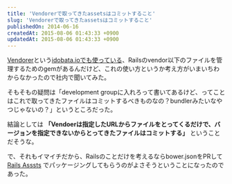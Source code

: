 ```yaml
---
title: 'Vendorerで取ってきたassetsはコミットすること'
slug: 'Vendorerで取ってきたassetsはコミットすること'
publishedOn: 2014-06-16
createdAt: 2015-08-06 01:43:33 +0900
updatedAt: 2015-08-06 01:43:33 +0900
---
```

[Vendorer](https://github.com/grosser/vendorer)という[idobata.ioでも使っている](https://gist.github.com/kakutani/43b9f42197ab002fcdf://gist.github.com/kakutani/43b9f42197ab002fcdf8)、Railsのvendor以下のファイルを管理するためのgemがあるんだけど、これの使い方というか考え方がいまいちわからなかったので社内で聞いてみた。

そもそもの疑問は「development groupに入れろって書いてあるけど、ってことはこれで取ってきたファイルはコミットするべきものなの？bundlerみたいなやつじゃないの？」というところだった。

結論としては **「Vendoerは指定したURLからファイルをとってくるだけで、バージョンを指定できないからとってきたファイルはコミットする」** ということだそうな。

で、それもイマイチだから、Railsのことだけを考えるならbower.jsonをPRして [Rails Asssts](https://rails-assets.org/) でパッケージングしてもらうのがよさそうということになったのであった。
